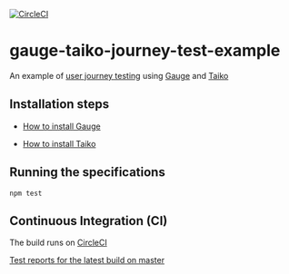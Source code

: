 [![CircleCI](https://circleci.com/gh/johnboyes/gauge-taiko-journey-test-example.svg?style=shield)](https://circleci.com/gh/johnboyes/gauge-taiko-journey-test-example)

# gauge-taiko-journey-test-example
An example of [user journey testing](https://martinfowler.com/bliki/UserJourneyTest.html) using [Gauge](https://gauge.org/) and [Taiko](https://taiko.gauge.org/)

## Installation steps

* [How to install Gauge](https://gauge.org/getting-started-guide/quick-install/)

* [How to install Taiko](https://taiko.gauge.org/#quick-install)

## Running the specifications

`npm test`

## Continuous Integration (CI)

The build runs on [CircleCI](https://circleci.com/gh/johnboyes/gauge-taiko-journey-test-example)

[Test reports for the latest build on master](https://circleci.com/api/v1.1/project/github/johnboyes/gauge-taiko-journey-test-example/latest/artifacts/0/home/circleci/gauge-taiko-journey-test-example/reports/html-report/index.html?branch=master)
